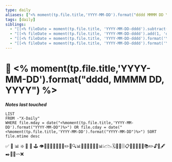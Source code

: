```yaml
---
type: daily
aliases: ["<% moment(tp.file.title,'YYYY-MM-DD').format("dddd MMMM DD YYYY") %>"]
tags: [daily]
siblings:
  - "[[<% fileDate = moment(tp.file.title, 'YYYY-MM-DD-dddd').subtract(1, 'd').format('YYYY-MM-DD-dddd') %>]]"
  - "[[<% fileDate = moment(tp.file.title, 'YYYY-MM-DD-dddd').add(1, 'd').format('YYYY-MM-DD-dddd') %>]]"
  - "[[<% fileDate = moment(tp.file.title, 'YYYY-MM-DD-dddd').format('YYYY-[W]ww') %>#<%tp.file.title%>|<% fileDate = moment(tp.file.title, 'YYYY-MM-DD-dddd').format('YYYY-[W]ww') %>]]"
  - "[[<% fileDate = moment(tp.file.title, 'YYYY-MM-DD-dddd').format('YYYY-MM-MMMM') %>]]"
---
```

# 📅 <% moment(tp.file.title,'YYYY-MM-DD').format("dddd, MMMM DD, YYYY") %>

***Notes last touched***
```dataview
LIST
FROM -"X-Daily"
WHERE file.mday = date("<%moment(tp.file.title,'YYYY-MM-DD').format("YYYY-MM-DD")%>") OR file.cday = date("<%moment(tp.file.title,'YYYY-MM-DD').format("YYYY-MM-DD")%>") SORT file.mtime desc
```


 ✅ 🍊 📊 ❇️  🍱 📝 🕹 👁🧽🏹👩‍🌾🚶🏻‍♂️✏️📝🔍📊🏃🏻‍♂️📃📄🧾📊📈📉🗓📆📅🗄📋📎🔖📖📏📐📚✏️🔓🔎🖋✒️📁📂〰️❌

